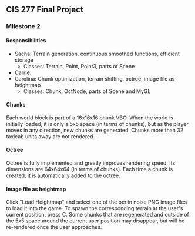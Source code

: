 ## CIS 277 Final Project

### Milestone 2

#### Responsibilities

* Sacha: Terrain generation. continuous smoothed functions, efficient storage
    * Classes: Terrain, Point, Point3, parts of Scene
* Carrie:
* Carolina: Chunk optimization, terrain shifting, octree, image file as heightmap
	* Classes: Chunk, OctNode, parts of Scene and MyGL

#### Chunks
Each world block is part of a 16x16x16 chunk VBO. When the world is initially loaded, it is only a 5x5 space (in terms of chunks), but as the player moves in any direction, new chunks are generated. Chunks more than 32 taxicab units away are not rendered.

#### Octree
Octree is fully implemented and greatly improves rendering speed. Its dimensions are 64x64x64 (in terms of chunks). Each time a chunk is created, it is automatically added to the octree.

#### Image file as heightmap
Click "Load Heightmap" and select one of the perlin noise PNG image files to load it into the game. To spawn the corresponding terrain at the user's current position, press C.
Some chunks that are regenerated and outside of the 5x5 space around the current user position may disappear, but will be re-rendered once the user approaches.
